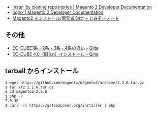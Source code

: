 - [Install by cloning repositories | Magento 2 Developer Documentation](https://devdocs.magento.com/guides/v2.0/install-gde/install/web/install-web-sample-data-clone.html)
- [nginx | Magento 2 Developer Documentation](https://devdocs.magento.com/guides/v2.0/install-gde/prereq/nginx.html)
- [Magento2 インストール(開発者向け) - とみぞーノート](http://wiki.bit-hive.com/tomizoo/pg/Magento2%20%E3%82%A4%E3%83%B3%E3%82%B9%E3%83%88%E3%83%BC%E3%83%AB%28%E9%96%8B%E7%99%BA%E8%80%85%E5%90%91%E3%81%91%29)

## その他

- [EC-CUBE1系・2系・3系・4系の違い - Qiita](https://qiita.com/nanasess/items/dc8407c48a3dcf982ea2)
- [EC-CUBE 4.0（旧3.n）インストール - Qiita](https://qiita.com/nekyo/items/0c9d5b57390cd9a029ec)

## tarball からインストール

~~~bash 
$ wget https://github.com/magento/magento2/archive/2.2.6.tar.gz
$ tar xfz 2.2.6.tar.gz
$ cd magento2-2.2.6
$ php -v
7.0.30
$ curl -sS https://getcomposer.org/installer | php
~~~